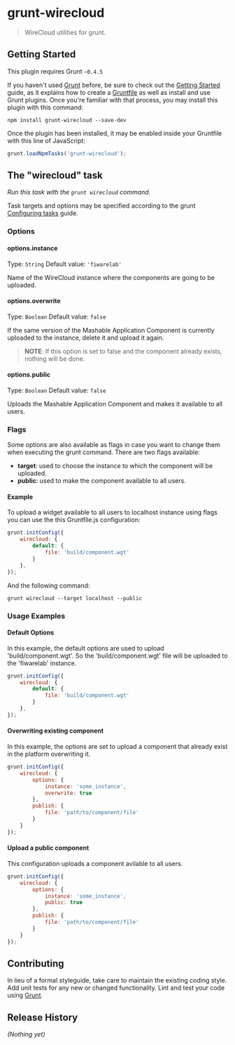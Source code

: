 # grunt-wirecloud

> WireCloud utilities for grunt.

## Getting Started
This plugin requires Grunt `~0.4.5`

If you haven't used [Grunt](http://gruntjs.com/) before, be sure to check out the [Getting Started](http://gruntjs.com/getting-started) guide, as it explains how to create a [Gruntfile](http://gruntjs.com/sample-gruntfile) as well as install and use Grunt plugins. Once you're familiar with that process, you may install this plugin with this command:

```shell
npm install grunt-wirecloud --save-dev
```

Once the plugin has been installed, it may be enabled inside your Gruntfile with this line of JavaScript:

```js
grunt.loadNpmTasks('grunt-wirecloud');
```

## The "wirecloud" task

_Run this task with the `grunt wirecloud` command._

Task targets and options may be specified according to the grunt [Configuring tasks](http://gruntjs.com/configuring-tasks) guide.

### Options

#### options.instance
Type: `String`
Default value: `'fiwarelab'`

Name of the WireCloud instance where the components are going to be uploaded.

#### options.overwrite
Type: `Boolean`
Default value: `false`

If the same version of the Mashable Application Component is currently uploaded to the instance, delete it and upload it again.
>**NOTE**: If this option is set to false and the component already exists, nothing will be done.

#### options.public
Type: `Boolean`
Default value: `false`

Uploads the Mashable Application Component and makes it available to all users.

### Flags

Some options are also available as flags in case you want to change them when executing the grunt command. There are two flags available:
* **target**: used to choose the instance to which the component will be uploaded.
* **public**: used to make the component available to all users.

#### Example

To upload a widget available to all users to localhost instance using flags you can use the this Gruntfile.js configuration:

```js
grunt.initConfig({
    wirecloud: {
        default: {
            file: 'build/component.wgt'
        }
    },
});
```
And the following command:

```shell
grunt wirecloud --target localhost --public
```

### Usage Examples

#### Default Options

In this example, the default options are used to upload 'build/component.wgt'. So the 'build/component.wgt' file will be uploaded to the 'fiwarelab' instance.

```js
grunt.initConfig({
    wirecloud: {
        default: {
            file: 'build/component.wgt'
        }
    },
});
```

#### Overwriting existing component

In this example, the options are set to upload a component that already exist in the platform overwriting it.

```js
grunt.initConfig({
    wirecloud: {
        options: {
            instance: 'some_instance',
            overwrite: true
        },
        publish: {
            file: 'path/to/component/file'
        }
    }
});
```

#### Upload a public component

This configuration uploads a component avilable to all users.

```js
grunt.initConfig({
    wirecloud: {
        options: {
            instance: 'some_instance',
            public: true
        },
        publish: {
            file: 'path/to/component/file'
        }
    }
});
```

## Contributing

In lieu of a formal styleguide, take care to maintain the existing coding style. Add unit tests for any new or changed functionality. Lint and test your code using [Grunt](http://gruntjs.com/).

## Release History
_(Nothing yet)_
